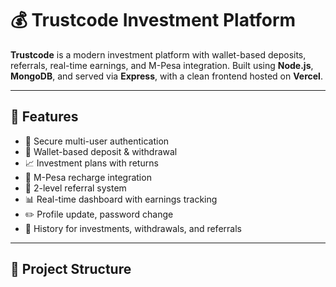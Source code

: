 # 💰 Trustcode Investment Platform

**Trustcode** is a modern investment platform with wallet-based deposits, referrals, real-time earnings, and M-Pesa integration. Built using **Node.js**, **MongoDB**, and served via **Express**, with a clean frontend hosted on **Vercel**.

---

## 🚀 Features

- 🔐 Secure multi-user authentication
- 💸 Wallet-based deposit & withdrawal
- 📈 Investment plans with returns
- 📱 M-Pesa recharge integration
- 👥 2-level referral system
- 📊 Real-time dashboard with earnings tracking
- ✏️ Profile update, password change
- 🧾 History for investments, withdrawals, and referrals

---

## 📁 Project Structure